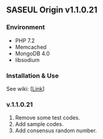 ## SASEUL Origin v1.1.0.21

### Environment

- PHP 7.2
- Memcached
- MongoDB 4.0
- libsodium

### Installation & Use

See wiki: [[Link](https://github.com/anonymous16966/saseul-origin/wiki)]

### v.1.1.0.21

1. Remove some test codes.
1. Add sample codes.
1. Add consensus random number.